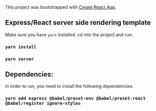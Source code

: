 This project was bootstrapped with [Create React App](https://github.com/facebook/create-react-app).

## Express/React server side rendering template

Make sure you have `yarn` installed.
cd into the project and run:

### `yarn install`

### `yarn server`


## Dependencies:

in order to run, you need to install the following dependencies:

### `yarn add express @babel/preset-env @babel/preset-react @babel/register ignore-styles`